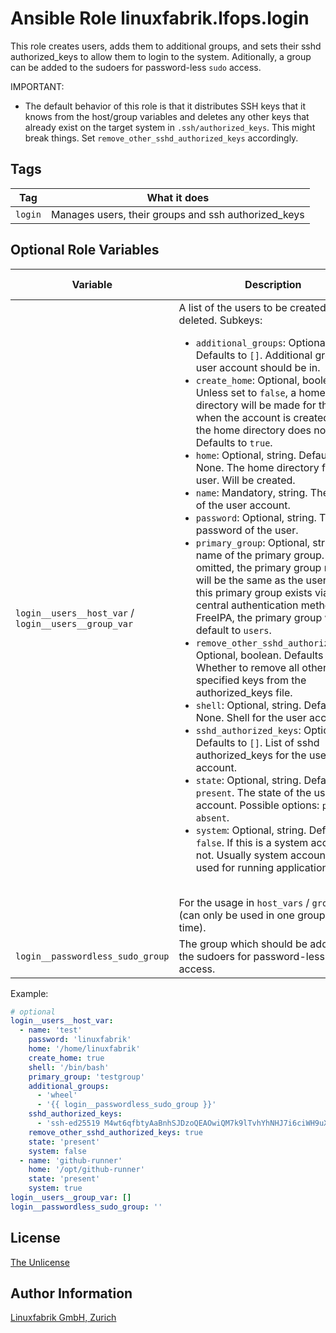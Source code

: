 # Ansible Role linuxfabrik.lfops.login

This role creates users, adds them to additional groups, and sets their sshd authorized_keys to allow them to login to the system.
Aditionally, a group can be added to the sudoers for password-less `sudo` access.

IMPORTANT:

* The default behavior of this role is that it distributes SSH keys that it knows from the host/group variables and deletes any other keys that already exist on the target system in `.ssh/authorized_keys`. This might break things. Set `remove_other_sshd_authorized_keys` accordingly.


## Tags

| Tag     | What it does                                        |
| ---     | ------------                                        |
| `login` | Manages users, their groups and ssh authorized_keys |


## Optional Role Variables

| Variable | Description | Default Value |
| -------- | ----------- | ------------- |
| `login__users__host_var` /<br> `login__users__group_var` | A list of the users to be created or deleted. Subkeys: <ul><li>`additional_groups`: Optional, list. Defaults to `[]`. Additional groups the user account should be in.</li><li>`create_home`: Optional, boolean. Unless set to `false`, a home directory will be made for the user when the account is created or if the home directory does not exist. Defaults to `true`.<li>`home`: Optional, string. Defaults to None. The home directory for the user. Will be created.</li><li>`name`: Mandatory, string. The name of the user account.</li><li>`password`: Optional, string. The password of the user.</li><li>`primary_group`: Optional, string. The name of the primary group. If omitted, the primary group name will be the same as the username. If this primary group exists via a central authentication method e.g. FreeIPA, the primary group will default to `users`.</li><li>`remove_other_sshd_authorized_keys`: Optional, boolean. Defaults to `false`. Whether to remove all other non-specified keys from the authorized_keys file.</li><li>`shell`: Optional, string. Defaults to None. Shell for the user account.</li><li>`sshd_authorized_keys`: Optional, list. Defaults to `[]`. List of sshd authorized_keys for the user account.</li><li>`state`: Optional, string. Defaults to `present`. The state of the user account. Possible options: `present`, `absent`.</li><li>`system`: Optional, string. Defaults to `false`. If this is a system account or not. Usually system accounts are used for running applications.</li></ul><br>For the usage in `host_vars` / `group_vars` (can only be used in one group at a time). | `[]` |
| `login__passwordless_sudo_group` | The group which should be added to the sudoers for password-less `sudo` access. | `''` |

Example:
```yaml
# optional
login__users__host_var:
  - name: 'test'
    password: 'linuxfabrik'
    home: '/home/linuxfabrik'
    create_home: true
    shell: '/bin/bash'
    primary_group: 'testgroup'
    additional_groups:
      - 'wheel'
      - '{{ login__passwordless_sudo_group }}'
    sshd_authorized_keys:
      - 'ssh-ed25519 M4wt6qfbtyAaBnhSJDzoQEAOwiQM7k9lTvhYhNHJ7i6ciWH9uXJlbpbDF4Wv5lSr8t1maY test@example.com'
    remove_other_sshd_authorized_keys: true
    state: 'present'
    system: false
  - name: 'github-runner'
    home: '/opt/github-runner'
    state: 'present'
    system: true
login__users__group_var: []
login__passwordless_sudo_group: ''
```


## License

[The Unlicense](https://unlicense.org/)


## Author Information

[Linuxfabrik GmbH, Zurich](https://www.linuxfabrik.ch)

